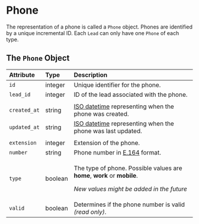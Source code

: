 # Phone

The representation of a phone is called a `Phone` object. Phones are identified by a unique incremental ID. Each `Lead` can only have one `Phone` of each type.

## The `Phone` Object

<table>
  <thead>
    <tr>
      <th style="text-align:left"><b>Attribute</b>
      </th>
      <th style="text-align:left"><b>Type</b>
      </th>
      <th style="text-align:left"><b>Description</b>
      </th>
    </tr>
  </thead>
  <tbody>
    <tr>
      <td style="text-align:left"><code>id</code>
      </td>
      <td style="text-align:left">integer</td>
      <td style="text-align:left">Unique identifier for the phone.</td>
    </tr>
    <tr>
      <td style="text-align:left"><code>lead_id</code>
      </td>
      <td style="text-align:left">integer</td>
      <td style="text-align:left">ID of the lead associated with the phone.</td>
    </tr>
    <tr>
      <td style="text-align:left"></td>
      <td style="text-align:left"></td>
      <td style="text-align:left"></td>
    </tr>
    <tr>
      <td style="text-align:left"><code>created_at</code>
      </td>
      <td style="text-align:left">string</td>
      <td style="text-align:left"><a href="https://en.wikipedia.org/wiki/ISO_8601">ISO datetime</a> representing
        when the phone was created.</td>
    </tr>
    <tr>
      <td style="text-align:left"><code>updated_at</code>
      </td>
      <td style="text-align:left">string</td>
      <td style="text-align:left"><a href="https://en.wikipedia.org/wiki/ISO_8601">ISO datetime</a> representing
        when the phone was last updated.</td>
    </tr>
    <tr>
      <td style="text-align:left"></td>
      <td style="text-align:left"></td>
      <td style="text-align:left"></td>
    </tr>
    <tr>
      <td style="text-align:left"><code>extension</code>
      </td>
      <td style="text-align:left">integer</td>
      <td style="text-align:left">Extension of the phone.</td>
    </tr>
    <tr>
      <td style="text-align:left"><code>number</code>
      </td>
      <td style="text-align:left">string</td>
      <td style="text-align:left">Phone number in <a href="https://www.twilio.com/docs/glossary/what-e164">E.164</a> format.</td>
    </tr>
    <tr>
      <td style="text-align:left"><code>type</code>
      </td>
      <td style="text-align:left">boolean</td>
      <td style="text-align:left">
        <p>The type of phone. Possible values are <b>home</b>, <b>work</b> or <b>mobile</b>.</p>
        <p><em>New values might be added in the future</em>
        </p>
      </td>
    </tr>
    <tr>
      <td style="text-align:left"><code>valid</code>
      </td>
      <td style="text-align:left">boolean</td>
      <td style="text-align:left">Determines if the phone number is valid <em>(read only)</em>.</td>
    </tr>
  </tbody>
</table>